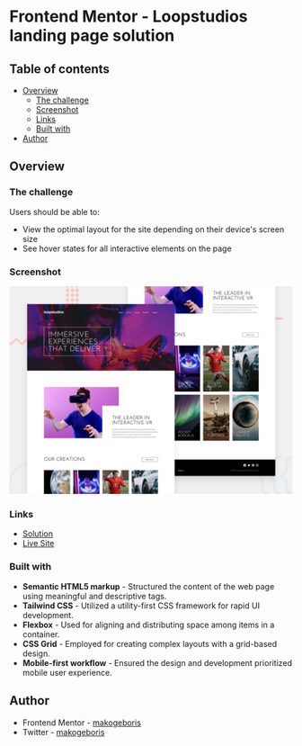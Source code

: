 # Frontend Mentor - Loopstudios landing page solution

## Table of contents

- [Overview](#overview)
  - [The challenge](#the-challenge)
  - [Screenshot](#screenshot)
  - [Links](#links)
  - [Built with](#built-with)
- [Author](#author)

## Overview

### The challenge

Users should be able to:

- View the optimal layout for the site depending on their device's screen size
- See hover states for all interactive elements on the page

### Screenshot

![](/design/desktop-preview.jpg)

### Links

- [Solution](https://github.com/mkboris/Loopstudios-landing-page)
- [Live Site](https://makogeboris.github.io/Loopstudios-landing-page/)

### Built with

- **Semantic HTML5 markup** - Structured the content of the web page using meaningful and descriptive tags.
- **Tailwind CSS** - Utilized a utility-first CSS framework for rapid UI development.
- **Flexbox** - Used for aligning and distributing space among items in a container.
- **CSS Grid** - Employed for creating complex layouts with a grid-based design.
- **Mobile-first workflow** - Ensured the design and development prioritized mobile user experience.

## Author

- Frontend Mentor - [makogeboris](https://www.frontendmentor.io/profile/makogeboris)
- Twitter - [makogeboris](https://x.com/makogeboris)
